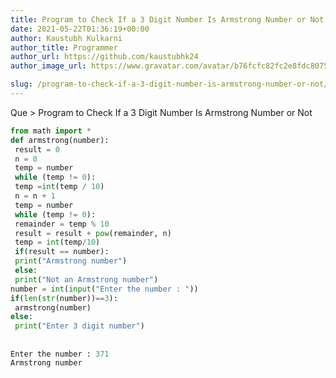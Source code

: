 ```yaml
---
title: Program to Check If a 3 Digit Number Is Armstrong Number or Not
date: 2021-05-22T01:36:19+00:00
author: Kaustubh Kulkarni
author_title: Programmer
author_url: https://github.com/kaustubhk24
author_image_url: https://www.gravatar.com/avatar/b76fcfc82fc2e8fdc8075636f1735f61?s=200

slug: /program-to-check-if-a-3-digit-number-is-armstrong-number-or-not/
---
```

Que > Program to Check If a 3 Digit Number Is Armstrong Number or Not

```python title="file.py"
from math import *
def armstrong(number):
 result = 0
 n = 0
 temp = number
 while (temp != 0):
 temp =int(temp / 10)
 n = n + 1
 temp = number
 while (temp != 0):
 remainder = temp % 10
 result = result + pow(remainder, n)
 temp = int(temp/10)
 if(result == number):
 print("Armstrong number")
 else:
 print("Not an Armstrong number")
number = int(input("Enter the number : "))
if(len(str(number))==3):
 armstrong(number)
else:
 print("Enter 3 digit number")
```

## 

```python title="Output"
Enter the number : 371
Armstrong number
```